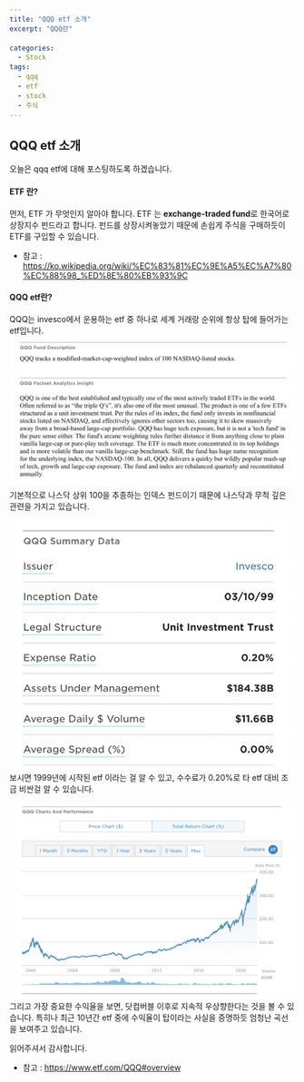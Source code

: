 ```yaml
---
title: "QQQ etf 소개"
excerpt: "QQQ란"

categories:
  - Stock
tags:
  - qqq
  - etf
  - stock
  - 주식
---
```


## QQQ etf 소개
오늘은 qqq etf에 대해 포스팅하도록 하겠습니다.

#### ETF 란?
먼저, ETF 가 무엇인지 알아야 합니다.
ETF 는 <b>exchange-traded fund</b>로 한국어로 상장지수 펀드라고 합니다.
펀드를 상장시켜놓았기 때문에 손쉽게 주식을 구매하듯이 ETF를 구입할 수 있습니다.

* 참고 : https://ko.wikipedia.org/wiki/%EC%83%81%EC%9E%A5%EC%A7%80%EC%88%98_%ED%8E%80%EB%93%9C


#### QQQ etf란?
QQQ는 invesco에서 운용하는 etf 중 하나로 세계 거래랑 순위에 항상 탑에 들어가는 etf입니다.
![qqqEtf1](/assets/images/qqqEtf1.png)
기본적으로 나스닥 상위 100을 추종하는 인덱스 펀드이기 때문에 나스닥과 무척 깊은 관련을 가지고 있습니다.

![qqqEtf2](/assets/images/qqqEtf2.png)
보시면 1999년에 시작된 etf 이라는 걸 알 수 있고,
수수료가 0.20%로 타 etf 대비 조금 비싼걸 알 수 있습니다. 


![qqqEtf3](/assets/images/qqqEtf3.png)
그리고 가장 중요한 수익율을 보면,
닷컴버블 이후로 지속적 우상향한다는 것을 볼 수 있습니다.
특히나 최근 10년간 etf 중에 수익율이 탑이라는 사실을 증명하듯
엄청난 곡선을 보여주고 있습니다.

읽어주셔서 감사합니다.

* 참고 : https://www.etf.com/QQQ#overview


